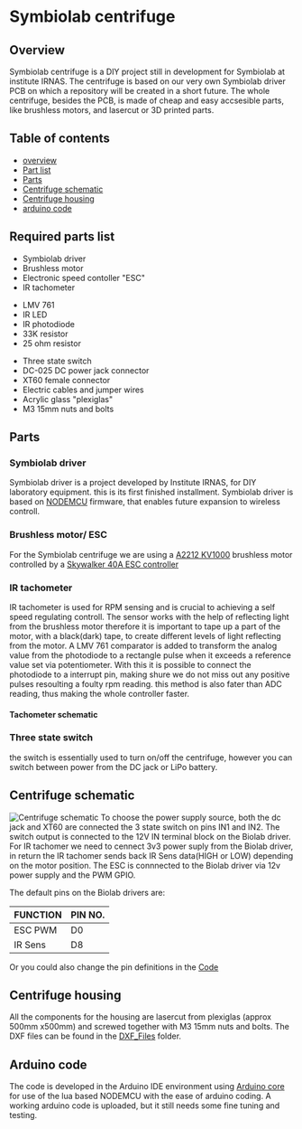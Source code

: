# Symbiolab centrifuge

## Overview	<a id="OvER"></a>
Symbiolab centrifuge is a DIY project still in development for Symbiolab at institute IRNAS. The centrifuge is based on our very own Symbiolab driver PCB on which a repository will be created in a short future. The whole centrifuge, besides the PCB, is made of cheap and easy accsesible parts, like brushless motors, and lasercut or 3D printed parts.

## Table of contents
 - [overview](#OvER)
 - [Part list](#LIST)
 - [Parts](#PARTS)
 - [Centrifuge schematic](#SCH)
 - [Centrifuge housing](#DXF)
 - [arduino code](#CODE)

 
## Required parts list	<a id="LIST"></a>
 - Symbiolab driver
 - Brushless motor 
 - Electronic speed contoller "ESC"
 - IR tachometer
  * LMV 761
  * IR LED
  * IR photodiode
  * 33K resistor
  * 25 ohm resistor
 - Three state switch
 - DC-025 DC power jack connector
 - XT60 female connector
 - Electric cables and jumper wires
 - Acrylic glass "plexiglas"
 - M3 15mm nuts and bolts

## Parts	<a id="PARTS"></a>

### Symbiolab driver
Symbiolab driver is a project developed by Institute IRNAS, for DIY laboratory equipment. this is its first finished installment. Symbiolab driver is based on [NODEMCU](http://www.nodemcu.com/index_en.html) firmware, that enables future expansion to wireless controll.

### Brushless motor/ ESC
For the Symbiolab centrifuge we are using a [A2212 KV1000](http://www.robotdigg.com/product/710/A2212-brushless-drone-motor) brushless motor controlled by a [Skywalker 40A ESC controller](http://www.robotdigg.com/product/802/Skywalker-40A-ESC)

### IR tachometer
IR tachometer is used for RPM sensing and is crucial to achieving a self speed regulating controll. The sensor works with the help of reflecting light from the brushless motor therefore it is important to tape up a part of the motor, with a black(dark) tape, to create different levels of light reflecting from the motor. A LMV 761 comparator is added to transform the analog value from the photodiode to a rectangle pulse when it exceeds a reference value set via potentiometer. With this it is possible to connect the photodiode to a interrupt pin, making shure we do not miss out any positive pulses resoulting a foulty rpm reading. this method is also fater than ADC reading, thus making the whole controller faster.

#### Tachometer schematic 

### Three state switch
the switch is essentially used to turn on/off the centrifuge, however you can switch between power from the DC jack or LiPo battery.

## Centrifuge schematic	<a id="SCH"></a>
![Centrifuge schematic](https://github.com/Ubercic/Symbiolab_Centrifuge/blob/master/Symbiolab_Centrifuge.jpg)
To choose the power supply source, both the dc jack and XT60 are connected the 3 state switch on pins IN1 and IN2. The switch output is connected to the 12V IN terminal block on the Biolab driver. For IR tachomer we need to cennect 3v3 power suply from the Biolab driver, in return the IR tachomer sends back IR Sens data(HIGH or LOW) depending on the motor position.  The ESC is connnected to the Biolab driver via 12v power supply and the PWM GPIO.

The default pins on the Biolab drivers are:

FUNCTION|PIN NO.
--------|-------
ESC PWM | D0
IR Sens | D8

Or you could also change the pin definitions in the [Code](https://github.com/Ubercic/Symbiolab_Centrifuge/blob/ArduinoCode/ArduinoCode/CentrifugaV1RPM_No_PID/CentrifugaV1RPM_No_PID.ino)

## Centrifuge housing	<a id="DXF"></a>
All the components for the housing are lasercut from plexiglas (approx 500mm x500mm) and screwed together with M3 15mm nuts and bolts. The DXF files can be found in the [DXF_Files](https://github.com/Ubercic/Symbiolab_Centrifuge/tree/master/DXF_Files) folder.

## Arduino code	<a id="CODE"></a>
The code is developed in the Arduino IDE environment using [Arduino core](https://github.com/esp8266/Arduino) for use of the lua based NODEMCU with the ease of arduino coding. A working arduino code is uploaded, but it still needs some fine tuning and testing.

